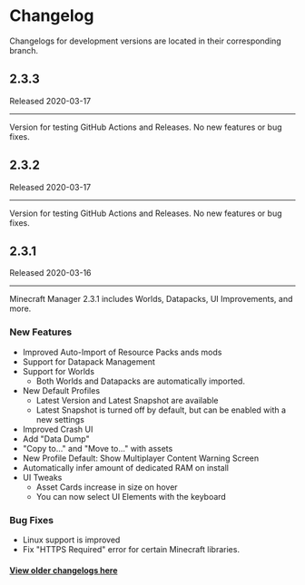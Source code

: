 # Changelog

Changelogs for development versions are located in their corresponding branch.

## 2.3.3

Released 2020-03-17

---

Version for testing GitHub Actions and Releases. No new features or bug fixes.

## 2.3.2

Released 2020-03-17

---

Version for testing GitHub Actions and Releases. No new features or bug fixes.

## 2.3.1

Released 2020-03-16

---

Minecraft Manager 2.3.1 includes Worlds, Datapacks, UI Improvements, and more.

### New Features

- Improved Auto-Import of Resource Packs ands mods
- Support for Datapack Management
- Support for Worlds
  - Both Worlds and Datapacks are automatically imported.
- New Default Profiles
  - Latest Version and Latest Snapshot are available
  - Latest Snapshot is turned off by default, but can be enabled with a new settings
- Improved Crash UI
- Add "Data Dump"
- "Copy to..." and "Move to..." with assets
- New Profile Default: Show Multiplayer Content Warning Screen
- Automatically infer amount of dedicated RAM on install
- UI Tweaks
  - Asset Cards increase in size on hover
  - You can now select UI Elements with the keyboard

### Bug Fixes

- Linux support is improved
- Fix "HTTPS Required" error for certain Minecraft libraries.

#### [View older changelogs here](https://theemeraldtree.net/mcm/changelogs/)
